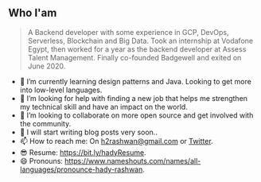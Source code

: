 ## Who I'am
> A Backend developer with some experience in GCP, DevOps, Serverless, Blockchain and Big Data. Took an internship at Vodafone Egypt, then worked for a year as the backend developer at Assess Talent Management. Finally co-founded Badgewell and exited on June 2020.

- 🌱 I’m currently learning design patterns and Java. Looking to get more into low-level languages.
- 🤔 I’m looking for help with finding a new job that helps me strengthen my technical skill and have an impact on the world.
- 👯 I’m looking to collaborate on more open source and get involved with the community. 
- 💪 I will start writing blog posts very soon..
- 📫 How to reach me: On h2rashwan@gmail.com or [Twitter](https://www.twitter.com/h2rashwan).
- 😎 Resume: https://bit.ly/hadyResume.
- 😄 Pronouns: https://www.nameshouts.com/names/all-languages/pronounce-hady-rashwan.
